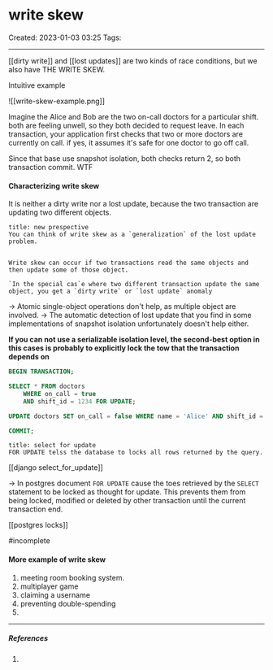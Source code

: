 # write skew
Created: 2023-01-03 03:25
Tags: 
____
[[dirty write]] and [[lost updates]] are two kinds of race conditions, but we also have THE WRITE SKEW.

Intuitive example

![[write-skew-example.png]]

Imagine the Alice and Bob are the two on-call doctors for a particular shift. both are feeling unwell, so they both decided to request leave.
In each transaction, your application first checks that two or more doctors are currently on call.
if yes, it assumes it's safe for one doctor to go off call.

Since that base use  snapshot isolation, both checks return 2, so both transaction commit. WTF


#### Characterizing write skew

It is neither a dirty write nor a lost update, because the two transaction are updating two different objects.

```ad-note
title: new prespective
You can think of write skew as a `generalization` of the lost update problem.


Write skew can occur if two transactions read the same objects and then update some of those object.

`In the special cas`e where two different transaction update the same object, you get a `dirty write` or `lost update` anomaly
```


-> Atomic single-object operations don't help, as multiple object are involved.
-> The automatic detection of lost update that you find in some implementations of snapshot isolation unfortunately doesn't help either.

__If you can not use a serializable isolation level, the second-best option in this cases is probably to explicitly lock the tow that the transaction depends on__

```sql
BEGIN TRANSACTION;

SELECT * FROM doctors 
	WHERE on_call = true
	AND shift_id = 1234 FOR UPDATE;

UPDATE doctors SET on_call = false WHERE name = 'Alice' AND shift_id = 1234;

COMMIT;
```


```ad-tip
title: select for update
FOR UPDATE telss the database to locks all rows returned by the query.
```

[[django select_for_update]]

-> In postgres document
`FOR UPDATE` cause the toes retrieved by the `SELECT` statement to be locked as thought for update.
This prevents them from being locked, modified or deleted by other transaction until the current transaction end.

[[postgres locks]]



#incomplete

#### More example of write skew

1. meeting room booking system.
2. multiplayer game
3. claiming a username
4. preventing double-spending
5. 




_____
##### References
1.

